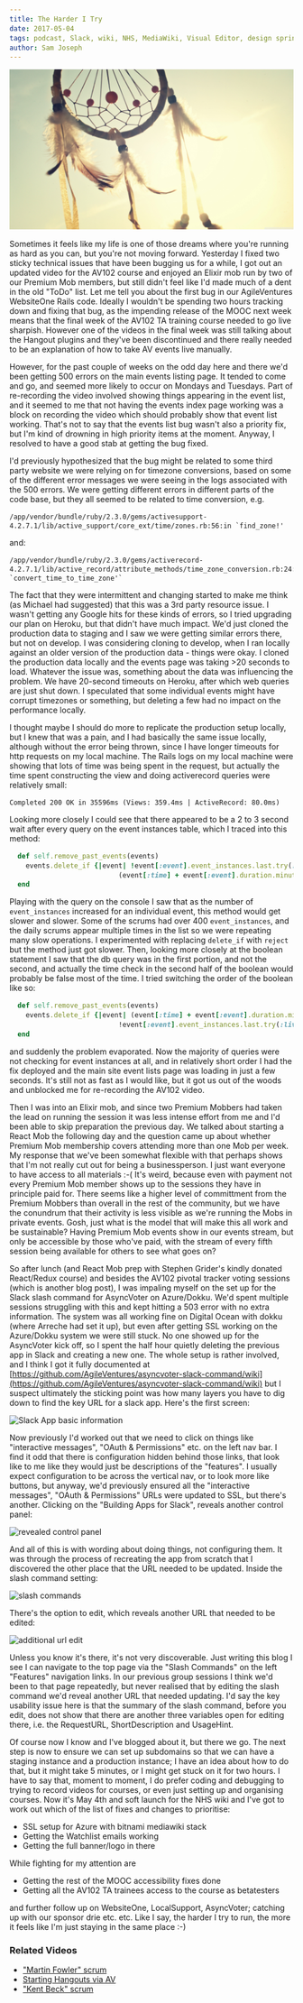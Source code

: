 ```yaml
---
title: The Harder I Try
date: 2017-05-04
tags: podcast, Slack, wiki, NHS, MediaWiki, Visual Editor, design sprint
author: Sam Joseph
---
```


![dream catcher](/images/dream-catcher.jpg)

Sometimes it feels like my life is one of those dreams where you're running as hard as you can, but you're not moving forward.  Yesterday I fixed two sticky technical issues that have been bugging us for a while, I got out an updated video for the AV102 course and enjoyed an Elixir mob run by two of our Premium Mob members, but still didn't feel like I'd made much of a dent in the old "ToDo" list.  Let me tell you about the first bug in our AgileVentures WebsiteOne Rails code.  Ideally I wouldn't be spending two hours tracking down and fixing that bug, as the impending release of the MOOC next week means that the final week of the AV102 TA training course needed to go live sharpish.  However one of the videos in the final week was still talking about the Hangout plugins and they've been discontinued and there really needed to be an explanation of how to take AV events live manually.

However, for the past couple of weeks on the odd day here and there we'd been getting 500 errors on the main events listing page.  It tended to come and go, and seemed more likely to occur on Mondays and Tuesdays.  Part of re-recording the video involved showing things appearing in the event list, and it seemed to me that not having the events index page working was a block on recording the video which should probably show that event list working.  That's not to say that the events list bug wasn't also a priority fix, but I'm kind of drowning in high priority items at the moment.  Anyway, I resolved to have a good stab at getting the bug fixed.

I'd previously hypothesized that the bug might be related to some third party website we were relying on for timezone conversions, based on some of the different error messages we were seeing in the logs associated with the 500 errors.  We were getting different errors in different parts of the code base, but they all seemed to be related to time conversion, e.g.

 ```
/app/vendor/bundle/ruby/2.3.0/gems/activesupport-4.2.7.1/lib/active_support/core_ext/time/zones.rb:56:in `find_zone!'
```

and:

```
/app/vendor/bundle/ruby/2.3.0/gems/activerecord-4.2.7.1/lib/active_record/attribute_methods/time_zone_conversion.rb:24:in `convert_time_to_time_zone'`
```

The fact that they were intermittent and changing started to make me think (as Michael had suggested) that this was a 3rd party resource issue.  I wasn't getting any Google hits for these kinds of errors, so I tried upgrading our plan on Heroku, but that didn't have much impact.   We'd just cloned the production data to staging and I saw we were getting similar errors there, but not on develop.  I was considering cloning to develop, when I ran locally against an older version of the production data - things were okay.  I cloned the production data locally and the events page was taking >20 seconds to load.  Whatever the issue was, something about the data was influencing the problem.  We have 20-second timeouts on Heroku, after which web queries are just shut down.  I speculated that some individual events might have corrupt timezones or something, but deleting a few had no impact on the performance locally.

I thought maybe I should do more to replicate the production setup locally, but I knew that was a pain, and I had basically the same issue locally, although without the error being thrown, since I have longer timeouts for http requests on my local machine.  The Rails logs on my local machine were showing that lots of time was being spent in the request, but actually the time spent constructing the view and doing activerecord queries were relatively small:

```
Completed 200 OK in 35596ms (Views: 359.4ms | ActiveRecord: 80.0ms)
```

Looking more closely I could see that there appeared to be a 2 to 3 second wait after every query on the event instances table, which I traced into this method:

```rb
  def self.remove_past_events(events)
    events.delete_if {|event| !event[:event].event_instances.last.try(:live?) &&
                           (event[:time] + event[:event].duration.minutes) < Time.current}
  end
```

Playing with the query on the console I saw that as the number of `event_instances` increased for an individual event, this method would get slower and slower. Some of the scrums had over 400 `event_instances`, and the daily scrums appear multiple times in the list so we were repeating many slow operations.  I experimented with replacing `delete_if` with `reject` but the method just got slower.  Then, looking more closely at the boolean statement I saw that the db query was in the first portion, and not the second, and actually the time check in the second half of the boolean would probably be false most of the time.  I tried switching the order of the boolean like so:

```rb
  def self.remove_past_events(events)
    events.delete_if {|event| (event[:time] + event[:event].duration.minutes) < Time.current &&
                           !event[:event].event_instances.last.try(:live?)}
  end
```

and suddenly the problem evaporated.  Now the majority of queries were not checking for event instances at all, and in relatively short order I had the fix deployed and the main site event lists page was loading in just a few seconds.  It's still not as fast as I would like, but it got us out of the woods and unblocked me for re-recording the AV102 video.

Then I was into an Elixir mob, and since two Premium Mobbers had taken the lead on running the session it was less intense effort from me and I'd been able to skip preparation the previous day.  We talked about starting a React Mob the following day and the question came up about whether Premium Mob membership covers attending more than one Mob per week.  My response that we've been somewhat flexible with that perhaps shows that I'm not really cut out for being a businessperson.  I just want everyone to have access to all materials :-(  It's weird, because even with payment not every Premium Mob member shows up to the sessions they have in principle paid for.  There seems like a higher level of committment from the Premium Mobbers than overall in the rest of the community, but we have the conundrum that their activity is less visible as we're running the Mobs in private events.  Gosh, just what is the model that will make this all work and be sustainable?  Having Premium Mob events show in our events stream, but only be accessible by those who've paid, with the stream of every fifth session being available for others to see what goes on?

So after lunch (and React Mob prep with Stephen Grider's kindly donated React/Redux course) and besides the AV102 pivotal tracker voting sessions (which is another blog post), I was impaling myself on the set up for the Slack slash command for AsyncVoter on Azure/Dokku.  We'd spent multiple sessions struggling with this and kept hitting a 503 error with no extra information.  The system was all working fine on Digital Ocean with dokku (where Arreche had set it up), but even after getting SSL working on the Azure/Dokku system we were still stuck.  No one showed up for the AsyncVoter kick off, so I spent the half hour quietly deleting the previous app in Slack and creating a new one.  The whole setup is rather involved, and I think I got it fully documented at [https://github.com/AgileVentures/asyncvoter-slack-command/wiki](https://github.com/AgileVentures/asyncvoter-slack-command/wiki) but I suspect ultimately the sticking point was how many layers you have to dig down to find the key URL for a slack app.  Here's the first screen:

![Slack App basic information](https://dl.dropbox.com/s/2eveqtmb4waywis/Screenshot%202017-05-04%2010.13.48.png?dl=1)  

Now previously I'd worked out that we need to click on things like "interactive messages", "OAuth & Permissions" etc. on the left nav bar.  I find it odd that there is configuration hidden behind those links, that look like to me like they would just be descriptions of the "features".  I usually expect configuration to be across the vertical nav, or to look more like buttons, but anyway, we'd previously ensured all the "interactive messages", "OAuth & Permissions" URLs were updated to SSL, but there's another.  Clicking on the "Building Apps for Slack", reveals another control panel:

![revealed control panel](https://dl.dropbox.com/s/9zqr9ncli5umymu/Screenshot%202017-05-04%2010.17.07.png?dl=1)

And all of this is with wording about doing things, not configuring them.  It was through the process of recreating the app from scratch that I discovered the other place that the URL needed to be updated.  Inside the slash command setting:

![slash commands](https://dl.dropbox.com/s/ay2gjyn4sfvuidg/Screenshot%202017-05-04%2010.18.36.png?dl=1)

There's the option to edit, which reveals another URL that needed to be edited:

![additional url edit](https://dl.dropbox.com/s/qzbwmqxiprjz2wq/Screenshot%202017-05-04%2010.19.13.png?dl=1)

Unless you know it's there, it's not very discoverable.  Just writing this blog I see I can navigate to the top page via the "Slash Commands" on the left "Features" navigation links.  In our previous group sessions I think we'd been to that page repeatedly, but never realised that by editing the slash command we'd reveal another URL that needed updating.  I'd say the key usability issue here is that the summary of the slash command, before you edit, does not show that there are another three variables open for editing there, i.e. the RequestURL, ShortDescription and UsageHint.

Of course now I know and I've blogged about it, but there we go.  The next step is now to ensure we can set up subdomains so that we can have a staging instance and a production instance; I have an idea about how to do that, but it might take 5 minutes, or I might get stuck on it for two hours.  I have to say that, moment to moment, I do prefer coding and debugging to trying to record videos for courses, or even just setting up and organising courses.  Now it's May 4th and soft launch for the NHS wiki and I've got to work out which of the list of fixes and changes to prioritise:

* SSL setup for Azure with bitnami mediawiki stack
* Getting the Watchlist emails working
* Getting the full banner/logo in there

While fighting for my attention are

* Getting the rest of the MOOC accessibility fixes done
* Getting all the AV102 TA trainees access to the course as betatesters

and further follow up on WebsiteOne, LocalSupport, AsyncVoter; catching up with our sponsor drie etc. etc.  Like I say, the harder I try to run, the more it feels like I'm just staying in the same place :-)

### Related Videos

* ["Martin Fowler" scrum](https://www.youtube.com/edit?o=U&video_id=4DAU-nFUP-U)
* [Starting Hangouts via AV](https://www.youtube.com/edit?o=U&video_id=kS3ttK6Wuxw)
* ["Kent Beck" scrum](https://www.youtube.com/edit?o=U&video_id=JK9i1NCuHno)
